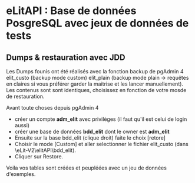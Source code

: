 # eLitAPI : Base de données PosgreSQL avec jeux de données de tests 

## Dumps & restauration avec JDD
Les Dumps founis ont été réalisés avec la fonction backup de pgAdmin 4
elit_custo (backup mode custom)
elit_plain (backup mode plain -> requêtes en claires si vous préférer garder la maitrise et les lancer manuellement).
Les contenus sont sont identiques, choisissez en fonction de votre mosde de restauration.

Avant toute choses depuis pgAdmin 4
- créer un compte **adm_elit** avec privilèges (il faut qu'il est celui de login aussi)
- créer une base de données **bdd_elit** dont le owner est **adm_elit**
- Ensuite sur la base bdd_elit (clique droit) faite le choix [retore]
- Choisir le mode [Custom] et aller selectionner le fichier elit_custo (dans \eLit-V2\elitAPI\bdd_elit).
- Cliquer sur Restore.

Voila vos tables sont créées et peupléées avec un jeu de données d'exemples.

